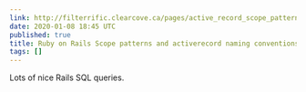 ```yaml
---
link: http://filterrific.clearcove.ca/pages/active_record_scope_patterns.html#sort
date: 2020-01-08 18:45 UTC
published: true
title: Ruby on Rails Scope patterns and activerecord naming conventions
tags: []
---
```


Lots of nice Rails SQL queries.
